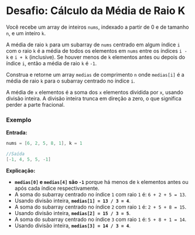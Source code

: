 # Desafio: Cálculo da Média de Raio K

Você recebe um array de inteiros `nums`, indexado a partir de 0 e de tamanho `n`, e um inteiro `k`.

A média de raio `k` para um subarray de `nums` centrado em algum índice `i` com o raio `k` é a média de todos os elementos em `nums` entre os índices `i - k` e `i + k` (inclusive). Se houver menos de `k` elementos antes ou depois do índice `i`, então a média de raio `k` é `-1`.

Construa e retorne um array `medias` de comprimento `n` onde `medias[i]` é a média de raio `k` para o subarray centrado no índice `i`.

A média de `x` elementos é a soma dos `x` elementos dividida por `x`, usando divisão inteira. A divisão inteira trunca em direção a zero, o que significa perder a parte fracional.

### Exemplo

**Entrada:**

```C#
nums = [6, 2, 5, 8, 1], k = 1

//Saída
[-1, 4, 5, 5, -1]
```
**Explicação:**

- **`medias[0]` e `medias[4]` são `-1`** porque há menos de `k` elementos antes ou após cada índice respectivamente.
- A soma do subarray centrado no índice `1` com raio `1` é: `6 + 2 + 5 = 13`.
- Usando divisão inteira, **`medias[1] = 13 / 3 = 4`**.
- A soma do subarray centrado no índice `2` com raio `1` é: `2 + 5 + 8 = 15`.
- Usando divisão inteira, **`medias[2] = 15 / 3 = 5`**.
- A soma do subarray centrado no índice `3` com raio `1` é: `5 + 8 + 1 = 14`.
- Usando divisão inteira, **`medias[3] = 14 / 3 = 4`**.
